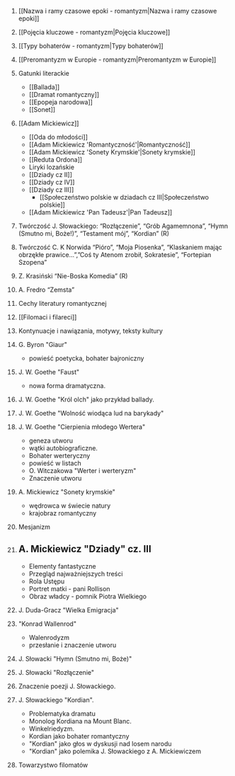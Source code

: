 1. [[Nazwa i ramy czasowe epoki - romantyzm|Nazwa i ramy czasowe epoki]]
2. [[Pojęcia kluczowe - romantyzm|Pojęcia kluczowe]]
3. [[Typy bohaterów - romantyzm|Typy bohaterów]]
4. [[Preromantyzm w Europie - romantyzm|Preromantyzm w Europie]]
5. Gatunki literackie
	- [[Ballada]]
	- [[Dramat romantyczny]]
	- [[Epopeja narodowa]]
	- [[Sonet]]
6. [[Adam Mickiewicz]]
	- [[Oda do młodości]]
	- [[Adam Mickiewicz 'Romantyczność'|Romantyczność]]
	- [[Adam Mickiewicz 'Sonety Krymskie'|Sonety krymskie]]
	- [[Reduta Ordona]]
	- Liryki lozańskie
	- [[Dziady cz II]]
	- [[Dziady cz IV]]
	- [[Dziady cz III]]
		- [[Społeczeństwo polskie w dziadach cz III|Społeczeństwo polskie]]
	- [[Adam Mickiewicz 'Pan Tadeusz'|Pan Tadeusz]]
2. Twórczość J. Słowackiego: “Rozłączenie”, “Grób Agamemnona”, “Hymn (Smutno mi, Boże!)”, “Testament mój”, “Kordian” (R)
3. Twórczość C. K Norwida “Pióro”, “Moja Piosenka”, “Klaskaniem mając obrzękłe prawice…”,”Coś ty Atenom zrobił, Sokratesie”, “Fortepian Szopena”
4. Z. Krasiński “Nie-Boska Komedia” (R)
5. A. Fredro “Zemsta”
6. Cechy literatury romantycznej
7. [[Filomaci i filareci]]
8. Kontynuacje i nawiązania, motywy, teksty kultury

8.  G. Byron "Giaur" 
	- powieść poetycka, bohater bajroniczny
9. J. W. Goethe "Faust" 
	- nowa forma dramatyczna.
10. J. W. Goethe "Król olch" jako przykład ballady.
11. J. W. Goethe "Wolność wiodąca lud na barykady"
12. J. W. Goethe "Cierpienia młodego Wertera"
	- geneza utworu
	- wątki autobiograficzne.
	- Bohater werteryczny
	- powieść w listach
	- O. Witczakowa "Werter i werteryzm" 
	- Znaczenie utworu
13. A. Mickiewicz "Sonety krymskie"
	- wędrowca w świecie natury
	- krajobraz romantyczny
15. Mesjanizm
16. A. Mickiewicz "Dziady" cz. III
	- 
	- Elementy fantastyczne
	- Przegląd najważniejszych treści
	- Rola Ustępu 
	- Portret matki - pani Rollison
	- Obraz władcy - pomnik Piotra Wielkiego
17. J. Duda-Gracz "Wielka Emigracja"
18. "Konrad Wallenrod"
	- Walenrodyzm
	- przesłanie i znaczenie utworu
19.  J. Słowacki "Hymn (Smutno mi, Boże)"
20.  J. Słowacki "Rozłączenie"
21. Znaczenie poezji J. Słowackiego.
22. J. Słowackiego "Kordian".
	- Problematyka dramatu
	- Monolog Kordiana na Mount Blanc.
	- Winkelriedyzm.
	- Kordian jako bohater romantyczny
	- "Kordian" jako głos w dyskusji nad losem narodu
	- "Kordian" jako polemika J. Słowackiego z A. Mickiewiczem
23. Towarzystwo filomatów